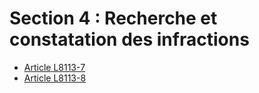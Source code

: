 # Section 4 : Recherche et constatation des infractions

* [Article L8113-7](./LEGIARTI000025560099.md)
* [Article L8113-8](./LEGIARTI000006904801.md)
